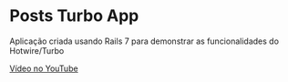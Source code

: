 # Posts Turbo App

Aplicação criada usando Rails 7 para demonstrar as funcionalidades do Hotwire/Turbo

[Vídeo no YouTube](https://youtu.be/JQGPLv3opPE)
